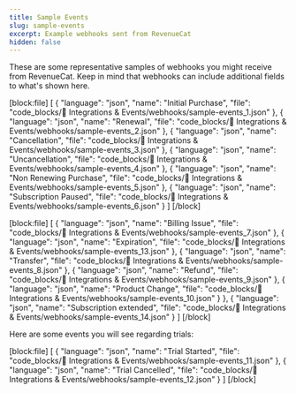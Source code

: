 ```yaml
---
title: Sample Events
slug: sample-events
excerpt: Example webhooks sent from RevenueCat
hidden: false
---
```

These are some representative samples of webhooks you might receive from RevenueCat. Keep in mind that webhooks can include additional fields to what's shown here.

[block:file]
[
  {
    "language": "json",
    "name": "Initial Purchase",
    "file": "code_blocks/🔌 Integrations & Events/webhooks/sample-events_1.json"
  },
  {
    "language": "json",
    "name": "Renewal",
    "file": "code_blocks/🔌 Integrations & Events/webhooks/sample-events_2.json"
  },
  {
    "language": "json",
    "name": "Cancellation",
    "file": "code_blocks/🔌 Integrations & Events/webhooks/sample-events_3.json"
  },
  {
    "language": "json",
    "name": "Uncancellation",
    "file": "code_blocks/🔌 Integrations & Events/webhooks/sample-events_4.json"
  },
  {
    "language": "json",
    "name": "Non Renewing Purchase",
    "file": "code_blocks/🔌 Integrations & Events/webhooks/sample-events_5.json"
  },
  {
    "language": "json",
    "name": "Subscription Paused",
    "file": "code_blocks/🔌 Integrations & Events/webhooks/sample-events_6.json"
  }
]
[/block]



[block:file]
[
  {
    "language": "json",
    "name": "Billing Issue",
    "file": "code_blocks/🔌 Integrations & Events/webhooks/sample-events_7.json"
  },
  {
    "language": "json",
    "name": "Expiration",
    "file": "code_blocks/🔌 Integrations & Events/webhooks/sample-events_13.json"
  },
  {
    "language": "json",
    "name": "Transfer",
    "file": "code_blocks/🔌 Integrations & Events/webhooks/sample-events_8.json"
  },
  {
    "language": "json",
    "name": "Refund",
    "file": "code_blocks/🔌 Integrations & Events/webhooks/sample-events_9.json"
  },
  {
    "language": "json",
    "name": "Product Change",
    "file": "code_blocks/🔌 Integrations & Events/webhooks/sample-events_10.json"
  }
  },
  {
    "language": "json",
    "name": "Subscription extended",
    "file": "code_blocks/🔌 Integrations & Events/webhooks/sample-events_14.json"
  }
]
[/block]



Here are some events you will see regarding trials:

[block:file]
[
  {
    "language": "json",
    "name": "Trial Started",
    "file": "code_blocks/🔌 Integrations & Events/webhooks/sample-events_11.json"
  },
  {
    "language": "json",
    "name": "Trial Cancelled",
    "file": "code_blocks/🔌 Integrations & Events/webhooks/sample-events_12.json"
  }
]
[/block]
